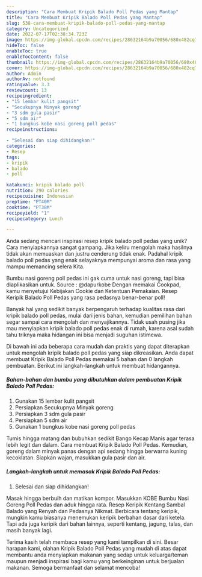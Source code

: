 ```yaml
---
description: "Cara Membuat Kripik Balado Poll Pedas yang Mantap"
title: "Cara Membuat Kripik Balado Poll Pedas yang Mantap"
slug: 538-cara-membuat-kripik-balado-poll-pedas-yang-mantap
category: Uncategorized
date: 2022-07-17T02:38:34.723Z
image: https://img-global.cpcdn.com/recipes/28632164b9a70056/680x482cq70/kripik-balado-poll-pedas-foto-resep-utama.jpg
hideToc: false
enableToc: true
enableTocContent: false
thumbnail: https://img-global.cpcdn.com/recipes/28632164b9a70056/680x482cq70/kripik-balado-poll-pedas-foto-resep-utama.jpg
cover: https://img-global.cpcdn.com/recipes/28632164b9a70056/680x482cq70/kripik-balado-poll-pedas-foto-resep-utama.jpg
author: Admin
authorAv: notfound
ratingvalue: 3.3
reviewcount: 13
recipeingredient:
- "15 lembar kulit pangsit"
- "Secukupnya Minyak goreng"
- "3 sdm gula pasir"
- "5 sdm air"
- "1 bungkus kobe nasi goreng poll pedas"
recipeinstructions:

- "Selesai dan siap dihidangkan!"
categories:
- Resep
tags:
- kripik
- balado
- poll

katakunci: kripik balado poll 
nutrition: 290 calories
recipecuisine: Indonesian
preptime: "PT40M"
cooktime: "PT38M"
recipeyield: "1"
recipecategory: Lunch

---
```





Anda sedang mencari inspirasi resep kripik balado poll pedas yang unik? Cara menyiapkannya sangat gampang. Jika keliru mengolah maka hasilnya tidak akan memuaskan dan justru cenderung tidak enak. Padahal kripik balado poll pedas yang enak selayaknya mempunyai aroma dan rasa yang mampu memancing selera Kita.





Bumbu nasi goreng poll pedas ini gak cuma untuk nasi goreng, tapi bisa diaplikasikan untuk. Source : @dapurkobe Dengan memakai Cookpad, kamu menyetujui Kebijakan Cookie dan Ketentuan Pemakaian. Resep Keripik Balado Poll Pedas yang rasa pedasnya benar-benar poll!

Banyak hal yang sedikit banyak berpengaruh terhadap kualitas rasa dari kripik balado poll pedas, mulai dari jenis bahan, kemudian pemilihan bahan segar sampai cara mengolah dan menyajikannya. Tidak usah pusing jika mau menyiapkan kripik balado poll pedas enak di rumah, karena asal sudah tahu triknya maka hidangan ini bisa menjadi suguhan istimewa.






Di bawah ini ada beberapa cara mudah dan praktis yang dapat diterapkan untuk mengolah kripik balado poll pedas yang siap dikreasikan. Anda dapat membuat Kripik Balado Poll Pedas memakai 5 bahan dan 0 langkah pembuatan. Berikut ini langkah-langkah untuk membuat hidangannya.

<!--inarticleads1-->

##### Bahan-bahan dan bumbu yang dibutuhkan dalam pembuatan Kripik Balado Poll Pedas:

1. Gunakan 15 lembar kulit pangsit
1. Persiapkan Secukupnya Minyak goreng
1. Persiapkan 3 sdm gula pasir
1. Persiapkan 5 sdm air
1. Gunakan 1 bungkus kobe nasi goreng poll pedas


Tumis hingga matang dan bubuhkan sedikit Bango Kecap Manis agar terasa lebih legit dan dalam. Cara membuat Kripik Balado Poll Pedas. Kemudian, goreng dalam minyak panas dengan api sedang hingga berwarna kuning kecoklatan. Siapkan wajan, masukkan gula pasir dan air. 

<!--inarticleads2-->

##### Langkah-langkah untuk memasak Kripik Balado Poll Pedas:


1. Selesai dan siap dihidangkan!

Masak hingga berbuih dan matikan kompor. Masukkan KOBE Bumbu Nasi Goreng Poll Pedas dan aduk hingga rata. Resep Keripik Kentang Sambal Balado yang Renyah dan Pedasnya Nikmat. Berbicara tentang keripik, mungkin kamu biasanya menemukan keripik berbahan dasar dari ketela. Tapi ada juga keripik dari bahan lainnya, seperti kentang, jagung, talas, dan masih banyak lagi. 

Terima kasih telah membaca resep yang kami tampilkan di sini. Besar harapan kami, olahan Kripik Balado Poll Pedas yang mudah di atas dapat membantu anda menyiapkan makanan yang sedap untuk keluarga/teman maupun menjadi inspirasi bagi kamu yang berkeinginan untuk berjualan makanan. Semoga bermanfaat dan selamat mencoba!
